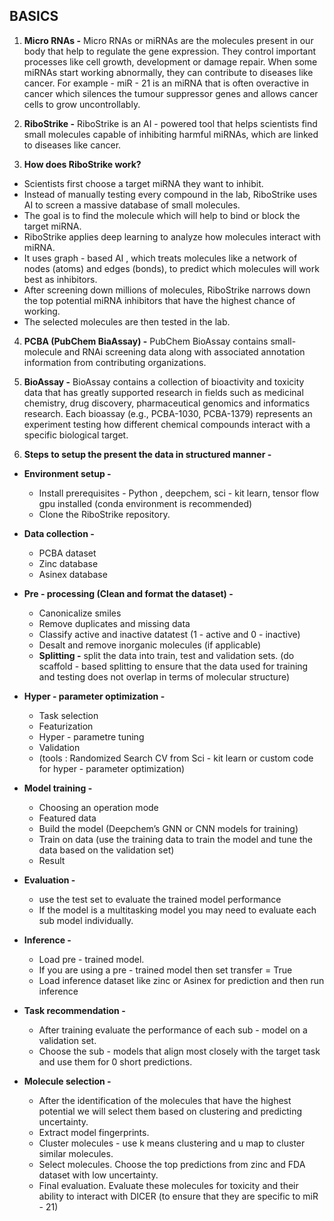 ## BASICS
1. **Micro RNAs -** Micro RNAs or miRNAs are the molecules present in our body that help to regulate the gene expression. They control important processes like cell growth, development or damage repair.
When some miRNAs start working abnormally, they can contribute to diseases like cancer. For example - miR - 21 is an miRNA that is often overactive in cancer which silences the tumour suppressor genes and allows cancer cells to grow uncontrollably.

2. **RiboStrike -** RiboStrike is an AI - powered tool that helps scientists find small molecules capable of inhibiting harmful miRNAs, which are linked to diseases like cancer.

3. **How does RiboStrike work?**
- Scientists first choose a target miRNA they want to inhibit.
- Instead of manually testing every compound in the lab, RiboStrike uses AI to screen a massive database of small molecules.
- The goal is to find the molecule which will help to bind or block the target miRNA.
- RiboStrike applies deep learning to analyze how molecules interact with miRNA.
- It uses graph - based AI , which treats molecules like a network of nodes (atoms) and edges (bonds), to predict which molecules will work best as inhibitors.
- After screening down millions of molecules, RiboStrike narrows down the top potential miRNA inhibitors that have the highest chance of working.
- The selected molecules are then tested in the lab.

4. **PCBA (PubChem BiaAssay) -** PubChem BioAssay contains small-molecule and RNAi screening data along with associated annotation information from contributing organizations.

5. **BioAssay -** BioAssay contains a collection of bioactivity and toxicity data that has greatly supported research in fields such as medicinal chemistry, drug discovery, pharmaceutical genomics and informatics research.
Each bioassay (e.g., PCBA-1030, PCBA-1379) represents an experiment testing how different chemical compounds interact with a specific biological target.

6. **Steps to setup the present the data in structured manner -**
- **Environment setup -**
  - Install prerequisites - Python , deepchem, sci - kit learn, tensor flow gpu installed (conda environment is recommended)
  - Clone the RiboStrike repository.
 
- **Data collection -**
  - PCBA dataset
  - Zinc database
  - Asinex database

- **Pre - processing (Clean and format the dataset) -**
  - Canonicalize smiles
  - Remove duplicates and missing data
  - Classify active and inactive datatest (1 - active and 0 - inactive)
  - Desalt and remove inorganic molecules (if applicable)
  - **Splitting -** split the data into train, test and validation sets. (do scaffold - based splitting to ensure that the data used for training and testing does not overlap in terms of molecular structure)

- **Hyper - parameter optimization -**
  - Task selection
  - Featurization
  - Hyper - parametre tuning
  - Validation
  - (tools : Randomized Search CV from Sci - kit learn or custom code for hyper - parameter optimization)
    
- **Model training -** 
  - Choosing an operation mode
  - Featured data
  - Build the model (Deepchem’s GNN or CNN models for training)
  - Train on data (use the training data to train the model and tune the data based on the validation set)
  - Result
    
- **Evaluation -**
  - use the test set to evaluate the trained model performance
  - If the model is a multitasking model you may need to evaluate each sub model individually.

- **Inference -**
  - Load pre - trained model.
  - If you are using a pre - trained model then set transfer = True
  - Load inference dataset like zinc or Asinex for prediction and then run inference

- **Task recommendation -**
  - After training evaluate the performance of each sub - model on a validation set.
  - Choose the sub - models that align most closely with the target task and use them for 0 short predictions.

- **Molecule selection -**
  - After the identification of the molecules that have the highest potential we will select them based on clustering and predicting uncertainty.
  - Extract model fingerprints.
  - Cluster molecules - use k means clustering and u map to cluster similar molecules.
  - Select molecules. Choose the top predictions from zinc and FDA dataset with low uncertainty.
  - Final evaluation. Evaluate these molecules for toxicity and their ability to interact with DICER (to ensure that they are specific to miR - 21)


